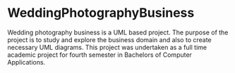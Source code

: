 WeddingPhotographyBusiness
==========================

Wedding photography business is a UML based project. The purpose of the project is to study and explore the business domain and also to create necessary UML diagrams.
This project was undertaken as a full time academic project for fourth semester in Bachelors of Computer Applications.
